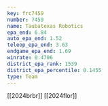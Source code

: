 ```yaml
---
key: frc7459
number: 7459
name: Taubatexas Robotics
epa_end: 6.84
auto_epa_end: 1.52
teleop_epa_end: 3.63
endgame_epa_end: 1.69
winrate: 0.4706
district_epa_rank: 1539
district_epa_percentile: 0.1455
type: Team
---
```

[[2024brbr]]
[[2024flor]]
